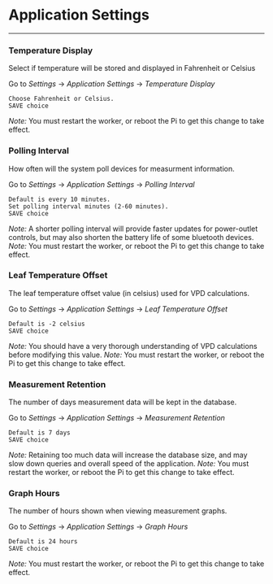 # Application Settings
------

### Temperature Display
Select if temperature will be stored and displayed in Fahrenheit or Celsius

Go to *Settings* -> *Application Settings* -> *Temperature Display*
```
Choose Fahrenheit or Celsius.
SAVE choice
```

*Note:* You must restart the worker, or reboot the Pi to get this change to take effect.

### Polling Interval
How often will the system poll devices for measurment information.

Go to *Settings* -> *Application Settings* -> *Polling Interval*
```
Default is every 10 minutes.
Set polling interval minutes (2-60 minutes).
SAVE choice
```

*Note:* A shorter polling interval will provide faster updates for power-outlet controls, but may also shorten the battery life of some bluetooth devices.
*Note:* You must restart the worker, or reboot the Pi to get this change to take effect.

### Leaf Temperature Offset
The leaf temperature offset value (in celsius) used for VPD calculations.

Go to *Settings* -> *Application Settings* -> *Leaf Temperature Offset*
```
Default is -2 celsius
SAVE choice
```

*Note:* You should have a very thorough understanding of VPD calculations before modifying this value.
*Note:* You must restart the worker, or reboot the Pi to get this change to take effect.

### Measurement Retention
The number of days measurement data will be kept in the database.

Go to *Settings* -> *Application Settings* -> *Measurement Retention*
```
Default is 7 days
SAVE choice
```

*Note:* Retaining too much data will increase the database size, and may slow down queries and overall speed of the application.
*Note:* You must restart the worker, or reboot the Pi to get this change to take effect.

### Graph Hours
The number of hours shown when viewing measurement graphs.

Go to *Settings* -> *Application Settings* -> *Graph Hours*
```
Default is 24 hours
SAVE choice
```

*Note:* You must restart the worker, or reboot the Pi to get this change to take effect.

